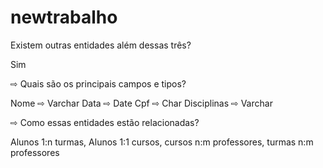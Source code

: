 # newtrabalho
Existem outras entidades além dessas três?
 
 Sim
 
⇨ Quais são os principais campos e tipos?

Nome ⇨ Varchar
Data ⇨ Date
Cpf ⇨ Char
Disciplinas ⇨ Varchar

⇨ Como essas entidades estão relacionadas?


Alunos 1:n turmas, Alunos 1:1 cursos, cursos n:m professores, turmas n:m professores 
